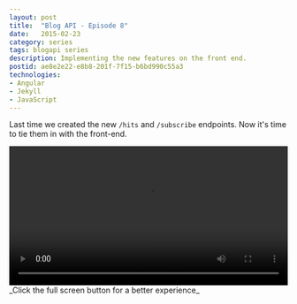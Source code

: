 ```yaml
---
layout: post
title:  "Blog API - Episode 8"
date:   2015-02-23
category: series
tags: blogapi series
description: Implementing the new features on the front end.
postid: ae8e2e22-e8b8-201f-7f15-b6bd990c55a3
technologies:
- Angular
- Jekyll
- JavaScript
---
```


Last time we created the new `/hits` and `/subscribe` endpoints. Now it's time to tie them in with the front-end.

<video style="width:100%;" controls>
	<source src="http://videos.quarrantine.com:8000?name=blogapi8.mp4" type="video/mp4">
</video>
_Click the full screen button for a better experience_
